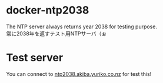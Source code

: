 # docker-ntp2038
The NTP server always returns year 2038 for testing purpose.  
常に2038年を返すテスト用NTPサーバ（ぉ

# Test server
You can connect to [ntp2038.akiba.yuriko.co.nz](ntp2038.akiba.yuriko.co.nz) for test this!
